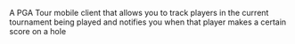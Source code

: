 A PGA Tour mobile client that allows you to track players in the current
tournament being played and notifies you when that player makes a certain score
on a hole
